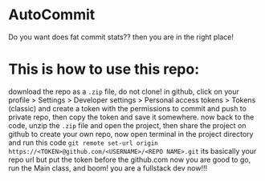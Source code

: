 # AutoCommit
Do you want does fat commit stats?? then you are in the right place!

# This is how to use this repo:
download the repo as a ```.zip``` file, do not clone!
in github, click on your profile > Settings > Developer settings > Personal access tokens > Tokens (classic) and create a token with the permissions to commit and push to private repo,
then copy the token and save it somewhere.
now back to the code, unzip the ```.zip``` file and open the project, then share the project on github to create your own repo, now open terminal in the project directory
and run this code ```git remote set-url origin https://<TOKEN>@github.com/<USERNAME>/<REPO NAME>.git``` its basically your repo url but put the token before the github.com
now you are good to go, run the Main class, and boom! you are a fullstack dev now!!!
